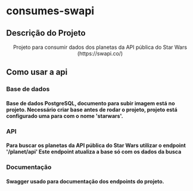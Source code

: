 # consumes-swapi

## Descrição do Projeto
  <p align="center">Projeto para consumir dados dos planetas da API pública do Star Wars (https://swapi.co/)</p>

## Como usar a api
### Base de dados
  <h4 align="left"> 
  	Base de dados PostgreSQL, documento para subir imagem está no projeto.
    Necessário criar base antes de rodar o projeto, projeto está configurado uma para com o nome 'starwars'.
  </h4>
  
### API
  <h4 align="left"> 
  	Para buscar os planetas da API pública do Star Wars utilizar o endpoint '/planet/api'
    Este endpoint atualiza a base só com os dados da busca
  </h4>
  
### Documentação
  <h4 align="left"> 
  	Swagger usado para documentação dos endpoints do projeto.
  </h4>
